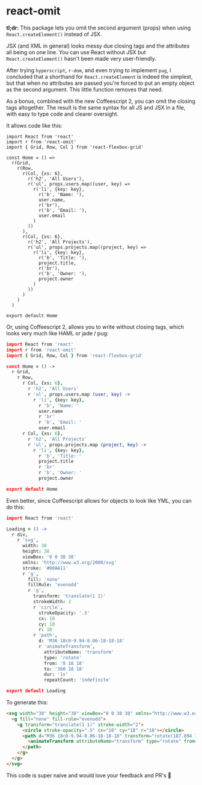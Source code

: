 # react-omit
**tl;dr:** This package lets you omit the second argument (props) when using `React.createElement()` instead of JSX.

JSX (and XML in general) looks messy due closing tags and the attributes all being on one line. You can use React without JSX but `React.createElement()` hasn't been made very user-friendly.

After trying `hyperscript`, `r-dom`, and even trying to implement `pug`, I concluded that a shorthand for `React.createElement` is indeed the simplest, but that when no attributes are passed you're forced to put an empty object as the second argument. This little function removes that need.

As a bonus, combined with the new Coffeescript 2, you can omit the closing tags altogether.
The result is the same syntax for all JS and JSX in a file, with easy to type code and clearer oversight.

It allows code like this:
```es6
import React from 'react'
import r from 'react-omit'
import { Grid, Row, Col } from 'react-flexbox-grid'

const Home = () =>
  r(Grid,
    r(Row,
      r(Col, {xs: 6},
        r('h2', 'All Users'),
        r('ul', props.users.map((user, key) =>
          r('li', {key: key},
            r('b', 'Name: '),
            user.name,
            r('br'),
            r('b', 'Email: '),
            user.email
          )
        ))
      ),
      r(Col, {xs: 6},
        r('h2', 'All Projects'),
        r('ul', props.projects.map((project, key) =>
          r('li', {key: key},
            r('b', 'Title: '),
            project.title,
            r('br'),
            r('b', 'Owner: '),
            project.owner
          )
        ))
      )
    )
  )

export default Home
```

Or, using Coffeescript 2, allows you to write without closing tags, which looks very much like HAML or jade / pug:
```coffee
import React from 'react'
import r from 'react-omit'
import { Grid, Row, Col } from 'react-flexbox-grid'

const Home = () ->
  r Grid,
    r Row,
      r Col, {xs: 6},
        r 'h2', 'All Users'
        r 'ul', props.users.map (user, key) ->
          r 'li', {key: key},
            r 'b', 'Name: '
            user.name
            r 'br'
            r 'b', 'Email: '
            user.email
      r Col, {xs: 6},
        r 'h2', 'All Projects'
        r 'ul', props.projects.map (project, key) ->
          r 'li', {key: key},
            r 'b', 'Title: '
            project.title
            r 'br'
            r 'b', 'Owner: '
            project.owner

export default Home

```

Even better, since Coffeescript allows for objects to look like YML, you can do this:
```coffee
import React from 'react'

Loading = () ->
  r div,
    r 'svg',
      width: 38
      height: 38
      viewBox: '0 0 38 38'
      xmlns: 'http://www.w3.org/2000/svg'
      stroke: '#00AA11'
      r 'g',
        fill: 'none'
        fillRule: 'evenodd'
        r 'g',
          transform: 'translate(1 1)'
          strokeWidth: 2
          r 'circle',
            strokeOpacity: '.5'
            cx: 18
            cy: 18
            r: 18
          r 'path',
            d: 'M36 18c0-9.94-8.06-18-18-18'
            r 'animateTransform',
              attributeName: 'transform'
              type: 'rotate'
              from: '0 18 18'
              to: '360 18 18'
              dur: '1s'
              repeatCount: 'indefinite'

export default Loading
```

To generate this:
```html
<svg width="38" height="38" viewBox="0 0 38 38" xmlns="http://www.w3.org/2000/svg" stroke="#00AA11">
  <g fill="none" fill-rule="evenodd">
    <g transform="translate(1 1)" stroke-width="2">
      <circle stroke-opacity=".5" cx="18" cy="18" r="18"></circle>
      <path d="M36 18c0-9.94-8.06-18-18-18" transform="rotate(187.894 18 18)">
        <animateTransform attributeName="transform" type="rotate" from="0 18 18" to="360 18 18" dur="1s" repeatCount="indefinite"></animateTransform>
      </path>
    </g>
  </g>
</svg>
```

This code is super naive and would love your feedback and PR's 🤠
